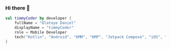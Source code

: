 ### Hi there 👋

```kotlin
val timmyCoder by developer {
    fullName = "Olatoye Daniel"
    displayName = "timmyCoder"
    role = Mobile Developer
    tech("Kotlin", "Android", "KMM", "KMP", "Jetpack Compose", "iOS", "SwiftUI", "Go")
}
```

<!--
**timmyCoder/timmyCoder** is a ✨ _special_ ✨ repository because its `README.md` (this file) appears on your GitHub profile.

Here are some ideas to get you started:

- 🔭 I’m currently working on ...
- 🌱 I’m currently learning ...
- 👯 I’m looking to collaborate on ...
- 🤔 I’m looking for help with ...
- 💬 Ask me about ...
- 📫 How to reach me: ...
- 😄 Pronouns: ...
- ⚡ Fun fact: ...
-->
